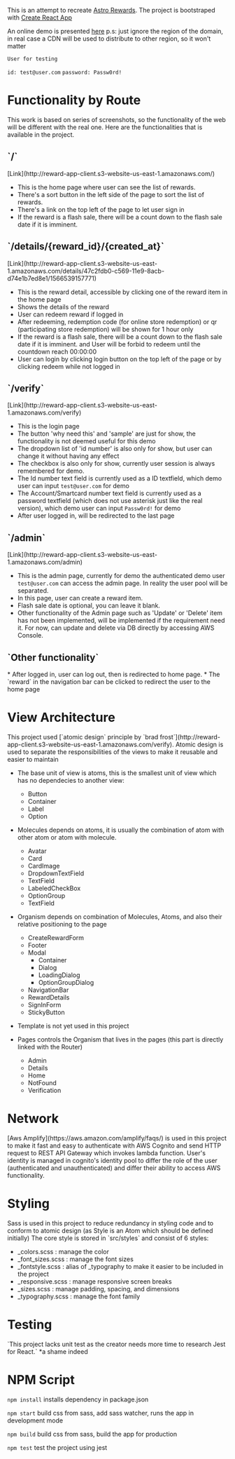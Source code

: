This is an attempt to recreate [Astro Rewards](https://rewards.astro.com.my/).
The project is bootstraped with [Create React App](https://rewards.astro.com.my/)

An online demo is presented [here](http://reward-app-client.s3-website-us-east-1.amazonaws.com/)
p.s: just ignore the region of the domain, in real case a CDN will be used to distribute to other region, so it won't matter

`User for testing`

`id: test@user.com`
`password: Passw0rd!`

<H1> Functionality by Route </H1>
This work is based on series of screenshots, so the functionality of the web will be different with the real one.
Here are the functionalities that is available in the project.
<H2> `/` </H2>
[Link](http://reward-app-client.s3-website-us-east-1.amazonaws.com/)

*  This is the home page where user can see the list of rewards.
*  There's a sort button in the left side of the page to sort the list of rewards.
*  There's a link on the top left of the page to let user sign in
*  If the reward is a flash sale, there will be a count down to the flash sale date if it is imminent.

<H2> `/details/{reward_id}/{created_at}` </H2>
[Link](http://reward-app-client.s3-website-us-east-1.amazonaws.com/details/47c2fdb0-c569-11e9-8acb-d74e1b7ed8e1/1566539157771)

*  This is the reward detail, accessible by clicking one of the reward item in the home page
*  Shows the details of the reward
*  User can redeem reward if logged in
*  After redeeming, redemption code (for online store redemption) or qr (participating store redemption) will be shown for 1 hour only
*  If the reward is a flash sale, there will be a count down to the flash sale date if it is imminent. and User will be forbid to redeem until the countdown reach 00:00:00
*  User can login by clicking login button on the top left of the page or by clicking redeem while not logged in

<H2> `/verify` </H2>
[Link](http://reward-app-client.s3-website-us-east-1.amazonaws.com/verify)

* This is the login page
* The button 'why need this' and 'sample' are just for show, the functionality is not deemed useful for this demo
* The dropdown list of 'id number' is also only for show, but user can change it without having any effect
* The checkbox is also only for show, currently user session is always remembered for demo.
* The Id number text field is currently used as a ID textfield, which demo user can input `test@user.com` for demo
* The Account/Smartcard number text field is currently used as a password textfield (which does not use asterisk just like the real version), which demo user can input `Passw0rd!` for demo
* After user logged in, will be redirected to the last page

<H2> `/admin` </H2>
[Link](http://reward-app-client.s3-website-us-east-1.amazonaws.com/admin)

*  This is the admin page, currently for demo the authenticated demo user `test@user.com` can access the admin page. In reality the user pool will be separated.
*  In this page, user can create a reward item.
*  Flash sale date is optional, you can leave it blank.
*  Other functionality of the Admin page such as 'Update' or 'Delete' item has not been implemented, will be implemented if the requirement need it. For now, can update and delete via DB directly by accessing AWS Console.

<H2> `Other functionality` </H2>
*  After logged in, user can log out, then is redirected to home page.
*  The `reward` in the navigation bar can be clicked to redirect the user to the home page


<H1> View Architecture </H1>
This project used [`atomic design` principle by `brad frost`](http://reward-app-client.s3-website-us-east-1.amazonaws.com/verify).
Atomic design is used to separate the responsibilities of the views to make it reusable and easier to maintain

*  The base unit of view is atoms, this is the smallest unit of view which has no dependecies to another view:
    *  Button
    *  Container
    *  Label
    *  Option

*  Molecules depends on atoms, it is usually the combination of atom with other atom or atom with molecule.
    *  Avatar
    *  Card
    *  CardImage
    *  DropdownTextField
    *  TextField
    *  LabeledCheckBox
    *  OptionGroup
    *  TextField

*  Organism depends on combination of Molecules, Atoms, and also their relative positioning to the page
    * CreateRewardForm
    * Footer
    * Modal
        * Container
        * Dialog
        * LoadingDialog
        * OptionGroupDialog
    * NavigationBar
    * RewardDetails
    * SignInForm
    * StickyButton

*   Template is not yet used in this project

*   Pages controls the Organism that lives in the pages (this part is directly linked with the Router)
    *  Admin
    *  Details
    *  Home
    *  NotFound
    *  Verification

<H1> Network </H1>
[Aws Amplify](https://aws.amazon.com/amplify/faqs/) is used in this project to make it fast and easy to authenticate with AWS Cognito and send HTTP request to REST API Gateway which invokes lambda function.
User's identity is managed in cognito's identity pool to differ the role of the user (authenticated and unauthenticated) and differ their ability to access AWS functionality.

<H1> Styling </H1>
Sass is used in this project to reduce redundancy in styling code and to conform to atomic design (as Style is an Atom which should be defined initially)
The core style is stored in `src/styles` and consist of 6 styles:

* _colors.scss : manage the color
* _font_sizes.scss : manage the font sizes 
* _fontstyle.scss : alias of _typography to make it easier to be included in the project
* _responsive.scss : manage responsive screen breaks
* _sizes.scss : manage padding, spacing, and dimensions
* _typography.scss : manage the font family

<H1> Testing </H1>
`This project lacks unit test as the creator needs more time to research Jest for React.` *a shame indeed

<H1> NPM Script </H1>

`npm install`
installs dependency in package.json

`npm start`
build css from sass, add sass watcher, runs the app in development mode

`npm build`
build css from sass, build the app for production

`npm test`
test the project using jest